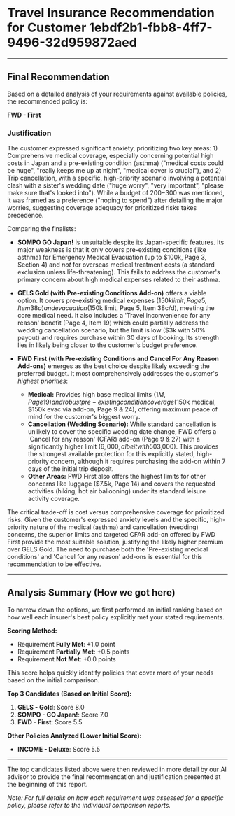 # Travel Insurance Recommendation for Customer 1ebdf2b1-fbb8-4ff7-9496-32d959872aed

---

## Final Recommendation
Based on a detailed analysis of your requirements against available policies, the recommended policy is:

**FWD - First**

### Justification
The customer expressed significant anxiety, prioritizing two key areas: 1) Comprehensive medical coverage, especially concerning potential high costs in Japan and a pre-existing condition (asthma) ("medical costs could be huge", "really keeps me up at night", "medical cover is crucial"), and 2) Trip cancellation, with a specific, high-priority scenario involving a potential clash with a sister's wedding date ("huge worry", "very important", "please make sure that's looked into"). While a budget of $200-$300 was mentioned, it was framed as a preference ("hoping to spend") after detailing the major worries, suggesting coverage adequacy for prioritized risks takes precedence.

Comparing the finalists:

*   **SOMPO GO Japan!** is unsuitable despite its Japan-specific features. Its major weakness is that it only covers pre-existing conditions (like asthma) for Emergency Medical Evacuation (up to $100k, Page 3, Section 4) and *not* for overseas medical treatment costs (a standard exclusion unless life-threatening). This fails to address the customer's primary concern about high medical expenses related to their asthma.

*   **GELS Gold (with Pre-existing Conditions Add-on)** offers a viable option. It covers pre-existing medical expenses ($150k limit, Page 5, Item 38a) and evacuation ($150k limit, Page 5, Item 38c/d), meeting the core medical need. It also includes a 'Travel inconvenience for any reason' benefit (Page 4, Item 19) which could partially address the wedding cancellation scenario, but the limit is low ($3k with 50% payout) and requires purchase within 30 days of booking. Its strength lies in likely being closer to the customer's budget preference.

*   **FWD First (with Pre-existing Conditions and Cancel For Any Reason Add-ons)** emerges as the best choice despite likely exceeding the preferred budget. It most comprehensively addresses the customer's *highest priorities*: 
    *   **Medical:** Provides high base medical limits ($1M, Page 19) and robust pre-existing condition coverage ($150k medical, $150k evac via add-on, Page 9 & 24), offering maximum peace of mind for the customer's biggest worry.
    *   **Cancellation (Wedding Scenario):** While standard cancellation is unlikely to cover the specific wedding date change, FWD offers a 'Cancel for any reason' (CFAR) add-on (Page 9 & 27) with a significantly higher limit ($6,000, albeit with 50% reimbursement) compared to the GELS Gold fallback ($3,000). This provides the strongest available protection for this explicitly stated, high-priority concern, although it requires purchasing the add-on within 7 days of the initial trip deposit.
    *   **Other Areas:** FWD First also offers the highest limits for other concerns like luggage ($7.5k, Page 14) and covers the requested activities (hiking, hot air ballooning) under its standard leisure activity coverage.

The critical trade-off is cost versus comprehensive coverage for prioritized risks. Given the customer's expressed anxiety levels and the specific, high-priority nature of the medical (asthma) and cancellation (wedding) concerns, the superior limits and targeted CFAR add-on offered by FWD First provide the most suitable solution, justifying the likely higher premium over GELS Gold. The need to purchase both the 'Pre-existing medical conditions' and 'Cancel for any reason' add-ons is essential for this recommendation to be effective.

---

## Analysis Summary (How we got here)
To narrow down the options, we first performed an initial ranking based on how well each insurer's best policy explicitly met your stated requirements.

**Scoring Method:**
- Requirement **Fully Met**: +1.0 point
- Requirement **Partially Met**: +0.5 points
- Requirement **Not Met**: +0.0 points

This score helps quickly identify policies that cover more of your needs based on the initial comparison.

**Top 3 Candidates (Based on Initial Score):**
1. **GELS - Gold**: Score 8.0
2. **SOMPO - GO Japan!**: Score 7.0
3. **FWD - First**: Score 5.5

**Other Policies Analyzed (Lower Initial Score):**
- **INCOME - Deluxe**: Score 5.5

---

The top candidates listed above were then reviewed in more detail by our AI advisor to provide the final recommendation and justification presented at the beginning of this report.

*Note: For full details on how each requirement was assessed for a specific policy, please refer to the individual comparison reports.*